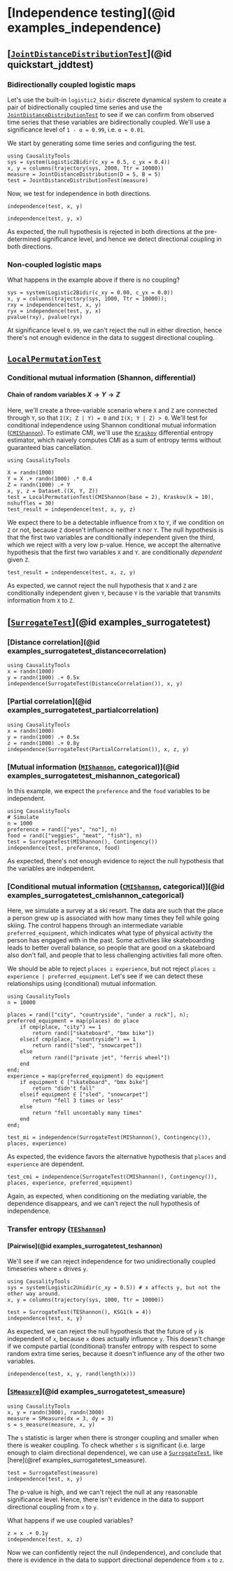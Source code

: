 # [Independence testing](@id examples_independence)

## [[`JointDistanceDistributionTest`](@ref)](@id quickstart_jddtest)

### Bidirectionally coupled logistic maps

Let's use the built-in `logistic2_bidir` discrete dynamical system to create a pair of
bidirectionally coupled time series and use the [`JointDistanceDistributionTest`](@ref)
to see if we can confirm from observed time series that these variables are
bidirectionally coupled. We'll use a significance level of `1 - α = 0.99`, i.e. `α = 0.01`.

We start by generating some time series and configuring the test.

```@example quickstart_jddtest_logistic
using CausalityTools
sys = system(Logistic2Bidir(c_xy = 0.5, c_yx = 0.4))
x, y = columns(trajectory(sys, 2000, Ttr = 10000))
measure = JointDistanceDistribution(D = 5, B = 5)
test = JointDistanceDistributionTest(measure)
```

Now, we test for independence in both directions.

```@example quickstart_jddtest_logistic
independence(test, x, y)
```

```@example quickstart_jddtest_logistic
independence(test, y, x)
```

As expected, the null hypothesis is rejected in both directions at the pre-determined 
significance level, and hence we detect directional coupling in both directions.

### Non-coupled logistic maps

What happens in the example above if there is no coupling?

```@example quickstart_jddtest_logistic
sys = system(Logistic2Bidir(c_xy = 0.00, c_yx = 0.0))
x, y = columns(trajectory(sys, 1000, Ttr = 10000));
rxy = independence(test, x, y)
ryx = independence(test, y, x)
pvalue(rxy), pvalue(ryx)
```

At significance level `0.99`, we can't reject the null in either direction, hence there's not
enough evidence in the data to suggest directional coupling.

## [`LocalPermutationTest`](@ref)

### Conditional mutual information (Shannon, differential)

#### Chain of random variables $X \to Y \to Z$

Here, we'll create a three-variable scenario where `X` and `Z` are connected through `Y`,
so that ``I(X; Z | Y) = 0`` and ``I(X; Y | Z) > 0``. We'll test for conditional
independence using Shannon conditional mutual information
([`CMIShannon`](@ref)). To estimate CMI, we'll use the [`Kraskov`](@ref) differential
entropy estimator, which naively computes CMI as a sum of entropy terms without guaranteed
bias cancellation.

```@example LOCAL_PERMUTATION_TEST
using CausalityTools

X = randn(1000)
Y = X .+ randn(1000) .* 0.4
Z = randn(1000) .+ Y
x, y, z = Dataset.((X, Y, Z))
test = LocalPermutationTest(CMIShannon(base = 2), Kraskov(k = 10), nshuffles = 30)
test_result = independence(test, x, y, z)
```

We expect there to be a detectable influence from ``X`` to
``Y``, if we condition on ``Z`` or not, because ``Z`` doesn't influence neither ``X`` nor ``Y``.
The null hypothesis is that the first two variables are conditionally independent given the third, which we reject with a very low p-value. Hence, we accept the alternative
hypothesis that the first two variables ``X`` and ``Y``. are conditionally *dependent* given ``Z``.

```@example LOCAL_PERMUTATION_TEST
test_result = independence(test, x, z, y)
```

As expected, we cannot reject the null hypothesis that ``X`` and ``Z`` are conditionally independent given ``Y``, because ``Y`` is the variable that transmits information from
``X`` to ``Z``.

## [[`SurrogateTest`](@ref)](@id examples_surrogatetest)

### [Distance correlation](@id examples_surrogatetest_distancecorrelation)

```@example
using CausalityTools
x = randn(1000)
y = randn(1000) .+ 0.5x
independence(SurrogateTest(DistanceCorrelation()), x, y)
```

### [Partial correlation](@id examples_surrogatetest_partialcorrelation)

```@example
using CausalityTools
x = randn(1000)
y = randn(1000) .+ 0.5x
z = randn(1000) .+ 0.8y
independence(SurrogateTest(PartialCorrelation()), x, z, y)
```

### [Mutual information ([`MIShannon`](@ref), categorical)](@id examples_surrogatetest_mishannon_categorical)

In this example, we expect the `preference` and the `food` variables to be independent.

```@example
using CausalityTools
# Simulate 
n = 1000
preference = rand(["yes", "no"], n)
food = rand(["veggies", "meat", "fish"], n)
test = SurrogateTest(MIShannon(), Contingency())
independence(test, preference, food)
```

As expected, there's not enough evidence to reject the null hypothesis that the
variables are independent.

### [Conditional mutual information ([`CMIShannon`](@ref), categorical)](@id examples_surrogatetest_cmishannon_categorical)

Here, we simulate a survey at a ski resort. The data are such that the place a person
grew up is associated with how many times they fell while going skiing. The control
happens through an intermediate variable `preferred_equipment`, which indicates what
type of physical activity the person has engaged with in the past. Some activities
like skateboarding leads to better overall balance, so people that are good on
a skateboard also don't fall, and people that to less challenging activities fall
more often.

We should be able to reject `places ⫫ experience`, but not reject
`places ⫫ experience | preferred_equipment`.  Let's see if we can detect these
relationships using (conditional) mutual information.

```@example indep_cmi
using CausalityTools
n = 10000

places = rand(["city", "countryside", "under a rock"], n);
preferred_equipment = map(places) do place
    if cmp(place, "city") == 1
        return rand(["skateboard", "bmx bike"])
    elseif cmp(place, "countryside") == 1
        return rand(["sled", "snowcarpet"])
    else
        return rand(["private jet", "ferris wheel"])
    end
end;
experience = map(preferred_equipment) do equipment
    if equipment ∈ ["skateboard", "bmx bike"]
        return "didn't fall"
    elseif equipment ∈ ["sled", "snowcarpet"]
        return "fell 3 times or less"
    else
        return "fell uncontably many times"
    end
end;

test_mi = independence(SurrogateTest(MIShannon(), Contingency()), places, experience)
```

As expected, the evidence favors the alternative hypothesis that `places` and 
`experience` are dependent.

```@example  indep_cmi
test_cmi = independence(SurrogateTest(CMIShannon(), Contingency()), places, experience, preferred_equipment)
```

Again, as expected, when conditioning on the mediating variable, the dependence disappears,
and we can't reject the null hypothesis of independence.

### Transfer entropy ([`TEShannon`](@ref))

#### [Pairwise](@id examples_surrogatetest_teshannon)

We'll see if we can reject independence for two unidirectionally coupled timeseries
where `x` drives `y`.

```@example surrogatecit_te
using CausalityTools
sys = system(Logistic2Unidir(c_xy = 0.5)) # x affects y, but not the other way around.
x, y = columns(trajectory(sys, 1000, Ttr = 10000))

test = SurrogateTest(TEShannon(), KSG1(k = 4))
independence(test, x, y)
```

As expected, we can reject the null hypothesis that the future of `y` is independent of
`x`, because `x` does actually influence `y`. This doesn't change if we compute
partial (conditional) transfer entropy with respect to some random extra time series,
because it doesn't influence any of the other two variables.

```@example surrogatecit_te
independence(test, x, y, rand(length(x)))
```

### [[`SMeasure`](@ref)](@id examples_surrogatetest_smeasure)

```@example quickstart_smeasure
using CausalityTools
x, y = randn(3000), randn(3000)
measure = SMeasure(dx = 3, dy = 3)
s = s_measure(measure, x, y)
```

The `s` statistic is larger when there is stronger coupling and smaller
when there is weaker coupling. To check whether `s` is significant (i.e. large
enough to claim directional dependence), we can use a [`SurrogateTest`](@ref),
like [here](@ref examples_surrogatetest_smeasure).

```@example quickstart_smeasure
test = SurrogateTest(measure)
independence(test, x, y)
```

The p-value is high, and we can't reject the null at any reasonable significance level.
Hence, there isn't evidence in the data to support directional coupling from `x` to `y`.

What happens if we use coupled variables?

```@example quickstart_smeasure
z = x .+ 0.1y
independence(test, x, z)
```

Now we can confidently reject the null (independence), and conclude that there is
evidence in the data to support directional dependence from `x` to `z`.
